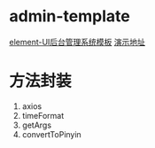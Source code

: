 # admin-template
[element-UI后台管理系统模板](https://github.com/lin-xin/vue-manage-system)   [演示地址](https://lin-xin.gitee.io/example/work/#/dashboard) 
# 方法封装
1. axios
2. timeFormat
3. getArgs
4. convertToPinyin
